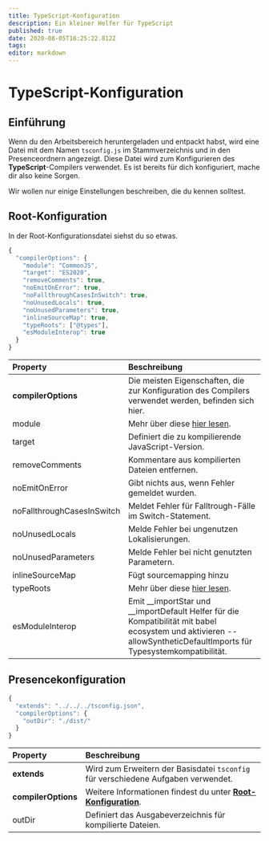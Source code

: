 ```yaml
---
title: TypeScript-Konfiguration
description: Ein kleiner Helfer für TypeScript
published: true
date: 2020-08-05T16:25:22.812Z
tags:
editor: markdown
---
```


# TypeScript-Konfiguration

## Einführung

Wenn du den Arbeitsbereich heruntergeladen und entpackt habst, wird eine Datei mit dem Namen `tsconfig.js` im Stammverzeichnis und in den Presenceordnern angezeigt. Diese Datei wird zum Konfigurieren des **TypeScript**-Compilers verwendet. Es ist bereits für dich konfiguriert, mache dir also keine Sorgen.

Wir wollen nur einige Einstellungen beschreiben, die du kennen solltest.

## Root-Konfiguration

In der Root-Konfigurationsdatei siehst du so etwas.

```javascript
{
  "compilerOptions": {
    "module": "CommonJS",
    "target": "ES2020",
    "removeComments": true,
    "noEmitOnError": true,
    "noFallthroughCasesInSwitch": true,
    "noUnusedLocals": true,
    "noUnusedParameters": true,
    "inlineSourceMap": true,
    "typeRoots": ["@types"],
    "esModuleInterop": true
  }
}
```

| Property                   | Beschreibung                                                                                                                                                            |
|:-------------------------- |:----------------------------------------------------------------------------------------------------------------------------------------------------------------------- |
| **compilerOptions**        | Die meisten Eigenschaften, die zur Konfiguration des Compilers verwendet werden, befinden sich hier.                                                                    |
| module                     | Mehr über diese [hier lesen](https://www.typescriptlang.org/docs/handbook/modules.html).                                                                                |
| target                     | Definiert die zu kompilierende JavaScript-Version.                                                                                                                      |
| removeComments             | Kommentare aus kompilierten Dateien entfernen.                                                                                                                          |
| noEmitOnError              | Gibt nichts aus, wenn Fehler gemeldet wurden.                                                                                                                           |
| noFallthroughCasesInSwitch | Meldet Fehler für Falltrough-Fälle im Switch-Statement.                                                                                                                 |
| noUnusedLocals             | Melde Fehler bei ungenutzen Lokalisierungen.                                                                                                                            |
| noUnusedParameters         | Melde Fehler bei nicht genutzten Parametern.                                                                                                                            |
| inlineSourceMap            | Fügt sourcemapping hinzu                                                                                                                                                |
| typeRoots                  | Mehr über diese [hier lesen](https://www.typescriptlang.org/docs/handbook/tsconfig-json.html#types-typeroots-and-types).                                                |
| esModuleInterop            | Emit __importStar und __importDefault Helfer für die Kompatibilität mit babel ecosystem und aktivieren --allowSyntheticDefaultImports für Typesystemkompatibilität. |

## Presencekonfiguration

```javascript
{
  "extends": "../../../tsconfig.json",
  "compilerOptions": {
    "outDir": "./dist/"
  }
}
```

| Property            | Beschreibung                                                                                                |
|:------------------- |:----------------------------------------------------------------------------------------------------------- |
| **extends**         | Wird zum Erweitern der Basisdatei `tsconfig` für verschiedene Aufgaben verwendet.                           |
| **compilerOptions** | Weitere Informationen findest du unter [**Root-Konfiguration**](/dev/presence/tsconfig#root-configuration). |
| outDir              | Definiert das Ausgabeverzeichnis für kompilierte Dateien.                                                   |
